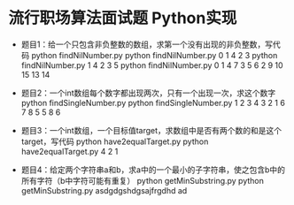 流行职场算法面试题 Python实现
=============================
- 题目1：给一个只包含非负整数的数组，求第一个没有出现的非负整数，写代码
python findNilNumber.py
python findNilNumber.py 0 1 4 2 3
python findNilNumber.py 1 4 2 3 5
python findNilNumber.py 0 1 4 7 3 5 6 2 9 10 15 13 14

- 题目2：一个int数组每个数字都出现两次，只有一个出现一次，求这个数字
python findSingleNumber.py
python findSingleNumber.py 1 2 3 4 3 2 1 6 7 8 5 5 8 6

- 题目3：一个int数组，一个目标值target，求数组中是否有两个数的和是这个target，写代码
python have2equalTarget.py
python have2equalTarget.py 4 2 1

- 题目4：给定两个字符串a和b，求a中的一个最小的子字符串，使之包含b中的所有字符（b中字符可能有重复） 
python getMinSubstring.py
python getMinSubstring.py asdgdgshdgsajfrgdhd ad 
